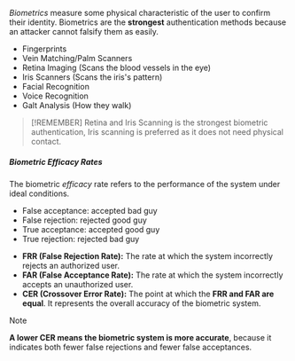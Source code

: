 *Biometrics* measure some physical characteristic of the user to confirm their identity. Biometrics are the **strongest** authentication methods because an attacker cannot falsify them as easily. 

* Fingerprints
* Vein Matching/Palm Scanners
* Retina Imaging (Scans the blood vessels in the eye)
* Iris Scanners (Scans the iris's pattern)
* Facial Recognition
* Voice Recognition
* Galt Analysis (How they walk)

> [!REMEMBER]
> Retina and Iris Scanning is the strongest biometric authentication, Iris scanning is preferred as it does not need physical contact.

##### Biometric Efficacy Rates
The biometric *efficacy* rate refers to the performance of the system under ideal conditions.

* False acceptance: accepted bad guy
* False rejection: rejected good guy
* True acceptance: accepted good guy
* True rejection: rejected bad guy

- **FRR (False Rejection Rate):** The rate at which the system incorrectly rejects an authorized user.
- **FAR (False Acceptance Rate):** The rate at which the system incorrectly accepts an unauthorized user.
- **CER (Crossover Error Rate):** The point at which the **FRR and FAR are equal**. It represents the overall accuracy of the biometric system.
    

> [!NOTE]
> **A lower CER means the biometric system is more accurate**, because it indicates both fewer false rejections and fewer false acceptances.